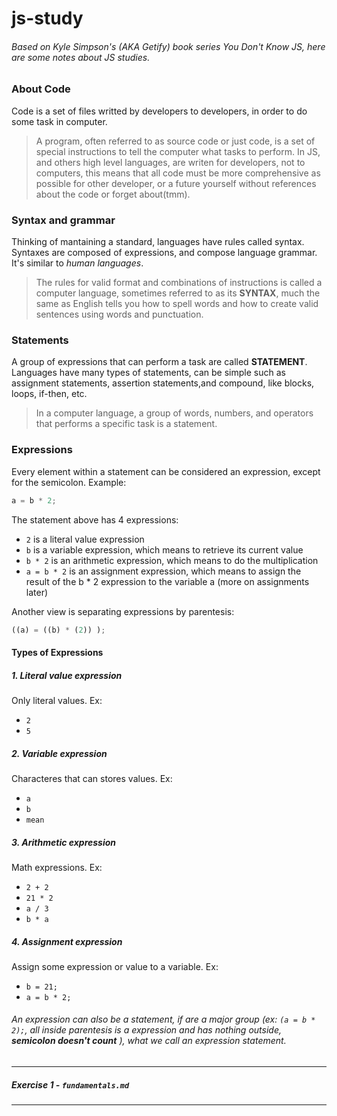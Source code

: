 # js-study

###### *Based on Kyle Simpson's (AKA Getify) book series You Don't Know JS, here are some notes about JS studies.*

### About Code

Code is a set of files writted by developers to developers, in order to do some task in computer.
> A program, often referred to as source code or just code, is a set of special instructions to tell the computer what tasks to perform.
In JS, and others high level languages, are writen for developers, not to computers, this means that all code must be more comprehensive as possible for other developer, or a future yourself without references about the code or forget about(tmm). 

### Syntax and grammar

Thinking of mantaining a standard, languages have rules called syntax. Syntaxes are composed of expressions, and compose language grammar. It's similar to *human languages*. 
> The rules for valid format and combinations of instructions is called a computer language, sometimes referred to as its **SYNTAX**, much the same as English tells you how to spell words and how to create valid sentences using words and punctuation.

### Statements

A group of expressions that can perform a task are called **STATEMENT**. Languages have many types of statements, can be simple such as assignment statements, assertion statements,and compound, like blocks, loops, if-then, etc.
> In a computer language, a group of words, numbers, and operators that performs a specific task is a statement.

### Expressions

Every element within a statement can be considered an expression, except for the semicolon.
Example:
```js
a = b * 2;
```
The statement above has 4 expressions:
- `2` is a literal value expression
- `b` is a variable expression, which means to retrieve its current value
- `b * 2` is an arithmetic expression, which means to do the multiplication
- `a = b * 2` is an assignment expression, which means to assign the result of the b * 2 expression to the variable a (more on assignments later)

Another view is separating expressions by parentesis:

```js
((a) = ((b) * (2)) );
```

#### Types of Expressions
##### 1. Literal value expression
Only literal values.
Ex:
- `2`
- `5`

##### 2. Variable expression
Characteres that can stores values.
Ex:
- `a`
- `b`
- `mean`

##### 3. Arithmetic expression
Math expressions.
Ex:
- `2 + 2`
- `21 * 2`
- `a / 3`
- `b * a`

##### 4. Assignment expression
Assign some expression or value to a variable. 
Ex:
- `b = 21;`
- `a = b * 2;`

###### An expression can also be a statement, if are a major group (ex: `(a = b * 2);`, all inside parentesis is a expression and has nothing outside, __*semicolon doesn't count*__ ), what we call an expression statement.
---
##### Exercise 1 - `fundamentals.md`
---



